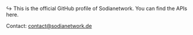 ↪ This is the official GitHub profile of Sodianetwork. You can find the APIs here.

Contact: contact@sodianetwork.de
